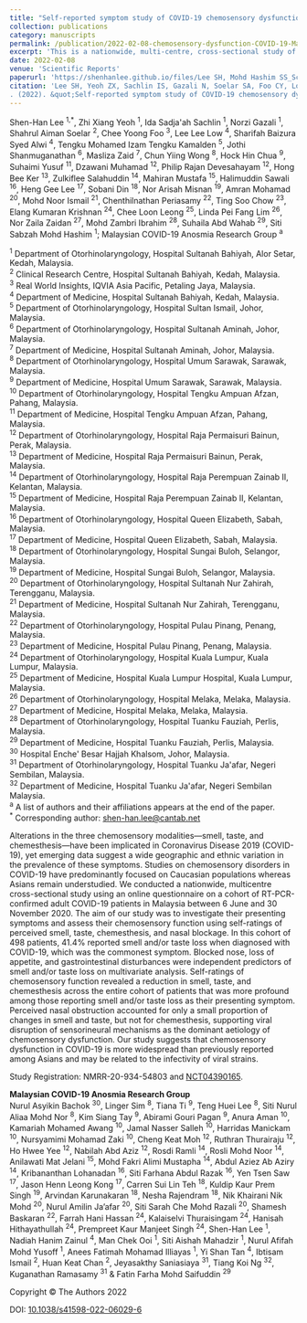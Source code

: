 ```yaml
---
title: "Self-reported symptom study of COVID-19 chemosensory dysfunction in Malaysia"
collection: publications
category: manuscripts
permalink: /publication/2022-02-08-chemosensory-dysfunction-COVID-19-Malaysia
excerpt: 'This is a nationwide, multi-centre, cross-sectional study of self-reported chemosensory dysfunction of 498 adult COVID-19 patients in Malaysia between June to November 2020 during the COVID-19 pandemic. By combining epidemiological and machine learning analyses, our study found that chemosensory dysfunction in COVID-19 was more widespread that previously reported among Asians and may be related to the infectivity of viral strains.'
date: 2022-02-08
venue: 'Scientific Reports'
paperurl: 'https://shenhanlee.github.io/files/Lee SH, Mohd Hashim SS_Scientific Reports_2022.pdf'
citation: 'Lee SH, Yeoh ZX, Sachlin IS, Gazali N, Soelar SA, Foo CY, Low LL, Alwi SB, Kamalden TM, Shanmuganathan J, Zaid M, Wong CY, Chua HH, Yusuf S, Muhamad D, Devesahayam PR, Ker HB, Salahuddin Z, Mustafa M, Sawali H, Lee HG, Din S, Misnan NA, Mohamed A, Ismail MN, Periasamy C, Chow TS, Krishan EK, Leong CL, Lim LPF, Zaidan NZ, Ibrahim Z, Abd Wahab S, Mohd Hashim SS, Malaysian COVID-19 Anosmia Research Group
. (2022). &quot;Self-reported symptom study of COVID-19 chemosensory dysfunction in Malaysia.&quot; <i>Scientific Reports</i>. 12(1):2111.'
---
```


Shen-Han Lee <sup>1,*</sup>, Zhi Xiang Yeoh <sup>1</sup>, Ida Sadja'ah Sachlin <sup>1</sup>, Norzi Gazali <sup>1</sup>, Shahrul Aiman Soelar <sup>2</sup>, Chee Yoong Foo <sup>3</sup>, Lee Lee Low <sup>4</sup>, Sharifah Baizura Syed Alwi <sup>4</sup>, Tengku Mohamed Izam Tengku Kamalden <sup>5</sup>, Jothi Shanmuganathan <sup>6</sup>, Masliza Zaid <sup>7</sup>, Chun Yiing Wong <sup>8</sup>, Hock Hin Chua <sup>9</sup>, Suhaimi Yusuf <sup>11</sup>, Dzawani Muhamad <sup>12</sup>, Philip Rajan Devesahayam <sup>12</sup>, Hong Bee Ker <sup>13</sup>, Zulkiflee Salahuddin <sup>14</sup>, Mahiran Mustafa <sup>15</sup>, Halimuddin Sawali <sup>16</sup>, Heng Gee Lee <sup>17</sup>, Sobani Din <sup>18</sup>, Nor Arisah Misnan <sup>19</sup>, Amran Mohamad <sup>20</sup>, Mohd Noor Ismail <sup>21</sup>, Chenthilnathan Periasamy <sup>22</sup>, Ting Soo Chow <sup>23</sup>, Elang Kumaran Krishnan <sup>24</sup>, Chee Loon Leong <sup>25</sup>, Linda Pei Fang Lim <sup>26</sup>, Nor Zaila Zaidan <sup>27</sup>, Mohd Zambri Ibrahim <sup>28</sup>, Suhaila Abd Wahab <sup>29</sup>, Siti Sabzah Mohd Hashim <sup>1</sup>; Malaysian COVID-19 Anosmia Research Group <sup>a</sup>  

<sup>1</sup> Department of Otorhinolaryngology, Hospital Sultanah Bahiyah, Alor Setar, Kedah, Malaysia.   
<sup>2</sup> Clinical Research Centre, Hospital Sultanah Bahiyah, Kedah, Malaysia.  
<sup>3</sup> Real World Insights, IQVIA Asia Pacific, Petaling Jaya, Malaysia.   
<sup>4</sup> Department of Medicine, Hospital Sultanah Bahiyah, Kedah, Malaysia.  
<sup>5</sup> Department of Otorhinolaryngology, Hospital Sultan Ismail, Johor, Malaysia.  
<sup>6</sup> Department of Otorhinolaryngology, Hospital Sultanah Aminah, Johor, Malaysia.  
<sup>7</sup> Department of Medicine, Hospital Sultanah Aminah, Johor, Malaysia.  
<sup>8</sup> Department of Otorhinolaryngology, Hospital Umum Sarawak, Sarawak, Malaysia.  
<sup>9</sup> Department of Medicine, Hospital Umum Sarawak, Sarawak, Malaysia.  
<sup>10</sup> Department of Otorhinolaryngology, Hospital Tengku Ampuan Afzan, Pahang, Malaysia.  
<sup>11</sup> Department of Medicine, Hospital Tengku Ampuan Afzan, Pahang, Malaysia.  
<sup>12</sup> Department of Otorhinolaryngology, Hospital Raja Permaisuri Bainun, Perak, Malaysia.  
<sup>13</sup> Department of Medicine, Hospital Raja Permaisuri Bainun, Perak, Malaysia.  
<sup>14</sup> Department of Otorhinolaryngology, Hospital Raja Perempuan Zainab II, Kelantan, Malaysia.  
<sup>15</sup> Department of Medicine, Hospital Raja Perempuan Zainab II, Kelantan, Malaysia.  
<sup>16</sup> Department of Otorhinolaryngology, Hospital Queen Elizabeth, Sabah, Malaysia.  
<sup>17</sup> Department of Medicine, Hospital Queen Elizabeth, Sabah, Malaysia.  
<sup>18</sup> Department of Otorhinolaryngology, Hospital Sungai Buloh, Selangor, Malaysia.  
<sup>19</sup> Department of Medicine, Hospital Sungai Buloh, Selangor, Malaysia.  
<sup>20</sup> Department of Otorhinolaryngology, Hospital Sultanah Nur Zahirah, Terengganu, Malaysia.  
<sup>21</sup> Department of Medicine, Hospital Sultanah Nur Zahirah, Terengganu, Malaysia.  
<sup>22</sup> Department of Otorhinolaryngology, Hospital Pulau Pinang, Penang, Malaysia.  
<sup>23</sup> Department of Medicine, Hospital Pulau Pinang, Penang, Malaysia.  
<sup>24</sup> Department of Otorhinolaryngology, Hospital Kuala Lumpur, Kuala Lumpur, Malaysia.  
<sup>25</sup> Department of Medicine, Hospital Kuala Lumpur Hospital, Kuala Lumpur, Malaysia.  
<sup>26</sup> Department of Otorhinolaryngology, Hospital Melaka, Melaka, Malaysia.  
<sup>27</sup> Department of Medicine, Hospital Melaka, Melaka, Malaysia.  
<sup>28</sup> Department of Otorhinolaryngology, Hospital Tuanku Fauziah, Perlis, Malaysia.  
<sup>29</sup> Department of Medicine, Hospital Tuanku Fauziah, Perlis, Malaysia.  
<sup>30</sup> Hospital Enche' Besar Hajjah Khalsom, Johor, Malaysia.  
<sup>31</sup> Department of Otorhinolaryngology, Hospital Tuanku Ja'afar, Negeri Sembilan, Malaysia.  
<sup>32</sup> Department of Medicine, Hospital Tuanku Ja'afar, Negeri Sembilan Malaysia.  
<sup>a</sup> A list of authors and their affiliations appears at the end of the paper.  
<sup>*</sup> Corresponding author: [shen-han.lee@cantab.net](mailto:shen-han.lee@cantab.net)

Alterations in the three chemosensory modalities—smell, taste, and chemesthesis—have been implicated in Coronavirus Disease 2019 (COVID-19), yet emerging data suggest a wide geographic and ethnic variation in the prevalence of these symptoms. Studies on chemosensory disorders in COVID-19 have predominantly focused on Caucasian populations whereas Asians remain understudied. We conducted a nationwide, multicentre cross-sectional study using an online questionnaire on a cohort of RT-PCR-confirmed adult COVID-19 patients in Malaysia between 6 June and 30 November 2020. The aim of our study was to investigate their presenting symptoms and assess their chemosensory function using self-ratings of perceived smell, taste, chemesthesis, and nasal blockage. In this cohort of 498 patients, 41.4% reported smell and/or taste loss when diagnosed with COVID-19, which was the commonest symptom. Blocked nose, loss of appetite, and gastrointestinal disturbances were independent predictors of smell and/or taste loss on multivariate analysis. Self-ratings of chemosensory function revealed a reduction in smell, taste, and chemesthesis across the entire cohort of patients that was more profound among those reporting smell and/or taste loss as their presenting symptom. Perceived nasal obstruction accounted for only a small proportion of changes in smell and taste, but not for chemesthesis, supporting viral disruption of sensorineural mechanisms as the dominant aetiology of chemosensory dysfunction. Our study suggests that chemosensory dysfunction in COVID-19 is more widespread than previously reported among Asians and may be related to the infectivity of viral strains.  

Study Registration: NMRR-20-934-54803 and [NCT04390165](https://clinicaltrials.gov/study/NCT04390165).  

<b>Malaysian COVID-19 Anosmia Research Group</b>  
Nurul Asyikin Bachok <sup>30</sup>, Linger Sim <sup>8</sup>, Tiana Ti <sup>9</sup>, Teng Huei Lee <sup>8</sup>, Siti Nurul Aliaa Mohd Nor <sup>8</sup>, Kim Siang Tay <sup>9</sup>, Abirami Gouri Pagan <sup>9</sup>, Anura Aman <sup>10</sup>, Kamariah Mohamed Awang <sup>10</sup>, Jamal Nasser Salleh <sup>10</sup>, Harridas Manickam <sup>10</sup>, Nursyamimi Mohamad Zaki <sup>10</sup>, Cheng Keat Moh <sup>12</sup>, Ruthran Thurairaju <sup>12</sup>, Ho Hwee Yee <sup>12</sup>, Nabilah Abd Aziz <sup>12</sup>, Rosdi Ramli <sup>14</sup>, Rosli Mohd Noor <sup>14</sup>, Anilawati Mat Jelani <sup>15</sup>, Mohd Fakri Alimi Mustapha <sup>14</sup>, Abdul Aziez Ab Aziry <sup>14</sup>, Kribananthan Lohanadan <sup>16</sup>, Siti Farhana Abdul Razak <sup>16</sup>, Yen Tsen Saw <sup>17</sup>, Jason Henn Leong Kong <sup>17</sup>, Carren Sui Lin Teh <sup>18</sup>, Kuldip Kaur Prem Singh <sup>19</sup>, Arvindan Karunakaran <sup>18</sup>, Nesha Rajendram <sup>18</sup>, Nik Khairani Nik Mohd <sup>20</sup>, Nurul Amilin Ja’afar <sup>20</sup>, Siti Sarah Che Mohd Razali <sup>20</sup>, Shamesh Baskaran <sup>22</sup>, Farrah Hani Hassan <sup>24</sup>, Kalaiselvi Thuraisingam <sup>24</sup>, Hanisah Hithayathullah <sup>24</sup>, Prempreet Kaur Manjeet Singh <sup>24</sup>, Shen-Han Lee <sup>1</sup>, Nadiah Hanim Zainul <sup>4</sup>, Man Chek Ooi <sup>1</sup>, Siti Aishah Mahadzir <sup>1</sup>, Nurul Afifah Mohd Yusoff <sup>1</sup>, Anees Fatimah Mohamad Illiayas <sup>1</sup>, Yi Shan Tan <sup>4</sup>, Ibtisam Ismail <sup>2</sup>, Huan Keat Chan <sup>2</sup>, Jeyasakthy Saniasiaya <sup>31</sup>, Tiang Koi Ng <sup>32</sup>, Kuganathan Ramasamy <sup>31</sup> & Fatin Farha Mohd Saifuddin <sup>29</sup>  

Copyright © The Authors 2022  

DOI: [10.1038/s41598-022-06029-6](https://doi.org/10.1038/s41598-022-06029-6)
